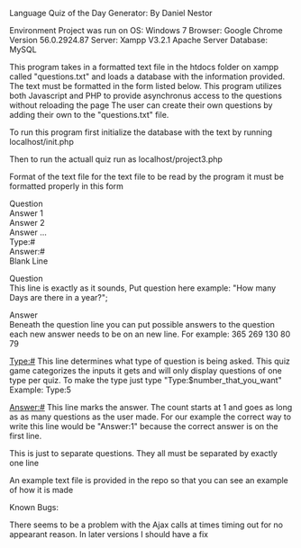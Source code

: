 Language Quiz of the Day Generator:
By Daniel Nestor

Environment Project was run on
OS: Windows 7
Browser: Google Chrome Version 56.0.2924.87
Server: Xampp V3.2.1 Apache Server
Database: MySQL

This program takes in a formatted text file in the htdocs folder on xampp called "questions.txt" and loads
a database with the information provided. The text must be formatted in the form  listed below. This program
utilizes both Javascript and PHP to provide asynchronus access to the questions without reloading the page
The user can create their own questions by adding their own to the "questions.txt" file. 

To run this program first initialize the database with the text by running
localhost/init.php

Then to run the actuall quiz run as
localhost/project3.php


Format of the text file
for the text file to be read by the program it must be formatted properly in this form

Question<br />
Answer 1<br />
Answer 2<br />
Answer ...<br />
Type:#<br />
Answer:#<br />
Blank Line<br />

Question<br />
This line is exactly as it sounds, Put question here example: "How many Days are there in a year?";

Answer<br />
Beneath the question line you can put possible answers to the question each new answer needs to be on an new line.
For example:
365
269
130
80
79

<Type:#> 
This line determines what type of question is being asked. This quiz game categorizes the inputs it gets and will only
display questions of one type per quiz. To make the type just type "Type:$number_that_you_want"
Example:
Type:5

<Answer:#> 
This line marks the answer. The count starts at 1 and goes as long as as many questions as the user made. For our example
the correct way to write this line would be "Answer:1" because the correct answer is on the first line.

<Blank Line>
This is just to separate questions. They all must be separated by exactly one line

An example text file is provided in the repo so that you can see an example of how it is made





Known Bugs:

There seems to be a problem with the Ajax calls at times timing out for no appearant reason. In later versions I should have a fix
